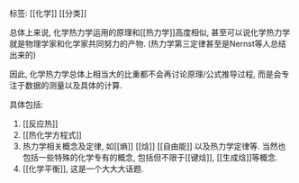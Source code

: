 标签: [[化学]] [[分类]]

总体上来说, 化学热力学运用的原理和[[热力学]]高度相似, 甚至可以说化学热力学就是物理学家和化学家共同努力的产物. (热力学第三定律甚至是Nernst等人总结出来的)

因此, 化学热力学总体上相当大的比重都不会再讨论原理/公式推导过程, 而是会专注于数据的测量以及具体的计算. 

具体包括: 
1. [[反应热]]
2. [[热化学方程式]]
3. 热力学相关概念及定律, 如[[熵]] [[焓]] [[自由能]] 以及热力学定律等. 当然也包括一些特殊的化学专有的概念, 包括但不限于[[键焓]], [[生成焓]]等概念. 
4. [[化学平衡]], 这是一个大大大话题. 
